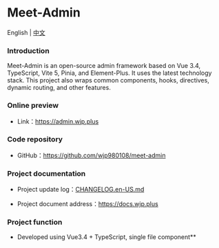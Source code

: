 # Meet-Admin

<p>English | <a href="README.zh-CN.md">中文</a></p>

### Introduction

Meet-Admin is an open-source admin framework based on Vue 3.4, TypeScript, Vite 5, Pinia, and Element-Plus. It uses the latest technology stack. This project also wraps common components, hooks, directives, dynamic routing, and other features.

### Online preview

- Link：https://admin.wjp.plus

### Code repository

- GitHub：https://github.com/wjp980108/meet-admin

### Project documentation

- Project update log：[CHANGELOG.en-US.md](./CHANGELOG.en-US)

- Project document address：https://docs.wjp.plus

### Project function

- Developed using Vue3.4 + TypeScript, single file component**<script setup>**
- Use Vite5 as project development and packaging tool (configuration of gzip/brotli packaging, tsx syntax, cross-domain proxy...)
- Use Pinia to replace Vuex, lightweight, simple and easy to use, integrating Pinia persistence plug-in
- Use TypeScript to encapsulate the entire Axios secondary package (request interception, cancellation, common request encapsulation...)
- Supports Element component size switching, dark mode, and i18n internationalization
- Use VueRouter to configure dynamic routing and lazy loading of routes
- Use KeepAlive to cache pages and support multi-level nested route caching
- Use husky, lint-staged, commitlint, czg, cz-git to standardize submission information

### Installation and usage steps

- **Clone：**

```text
# GitHub
git clone https://github.com/wjp980108/meet-admin.git
```

- **Install：**

```text
pnpm install
```

- **Run：**

```text
# development
pnpm dev

# test
pnpm dev:test

# production
pnpm dev:prod
```

- **Build：**

```text
# test
pnpm build:test

# production
pnpm build
```

- **Lint：**

```text
# Eslint instrumentation code
pnpm lint

# Eslint fix code
pnpm lint:fix
```

- **commit：**

```text
# Submit the code (the lint:lint-staged command will be automatically executed before submission)
pnpm commit
```

### File resource directory

```text
Meet-Admin
├─ .husky                  # Husky configuration file
├─ public                  # Static resource files (this folder will not be packaged)
├─ src
│  ├─ api                  # API interface management
│  ├─ assets               # Static resource files
│  ├─ components           # Global components
│  ├─ config               # Global configuration items
│  ├─ constants            # Global constants
│  ├─ directives           # Global directive file
│  ├─ hooks                # Commonly used Hooks packages
│  ├─ locales              # Language internationalization i18n
│  ├─ layouts              # Frame layout module
│  ├─ router               # Route management
│  ├─ stores               # Pinia store
│  ├─ styles               # Global style file
│  ├─ typings              # Global ts declaration
│  ├─ utils                # Commonly used tool library
│  ├─ views                # All project pages
│  ├─ App.vue              # Project main component
│  └─ main.ts              # Project entry file
├─ .env                    # Vite common configuration
├─ .env.dev                # Development environment configuration
├─ .env.prod               # Production environment configuration
├─ .env.test               # Test environment configuration
├─ .gitignore              # Ignore git commits
├─ .nvmdrc                 # Node version management configuration
├─ CHANGELOG.en-US.md      # Project update log (English)
├─ CHANGELOG.zh-CN.md      # Project update log (Chinese)
├─ commitlint.config.js    # Git commit specification configuration
├─ eslint.config.js        # Eslint configuration file
├─ index.html              # Entry html
├─ LICENSE                 # Open source agreement document
├─ package.json            # Dependency package management
├─ pnpm-lock.yaml          # Pnpm dependency management
├─ README.md               # README introduction
├─ README.zh-CN.md         # README introduction (Chinese)
├─ tsconfig.json           # Typescript global configuration
├─ uno.config.ts           # UnoCss configuration file
└─ vite.config.ts          # Vite global configuration file
```

### Browser support

- For local development, it is recommended to use the latest version of Chrome browser [Download](https://www.google.com/intl/zh-CN/chrome/)。
- The production environment supports modern browsers, IE browser is no longer supported, more browsers can view [Can I Use Es Module](https://caniuse.com/?search=ESModule)。

| ![IE](https://i.imgtg.com/2023/04/11/8z7ot.png) | ![Edge](https://i.imgtg.com/2023/04/11/8zr3p.png) | ![Firefox](https://i.imgtg.com/2023/04/11/8zKiU.png) | ![Chrome](https://i.imgtg.com/2023/04/11/8zNrx.png) | ![Safari](https://i.imgtg.com/2023/04/11/8zeGj.png) |
| :---------------------------------------------: | :-----------------------------------------------: | :--------------------------------------------------: | :-------------------------------------------------: | :-------------------------------------------------: |
|                   not support                   |                  last 2 versions                  |                   last 2 versions                    |                   last 2 versions                   |                   last 2 versions                   |

### Project backend interface

The project backend interface completely uses Mock data, thanks to the following Mock platform support:

- EasyMock：https://mock.mengxuegu.com
